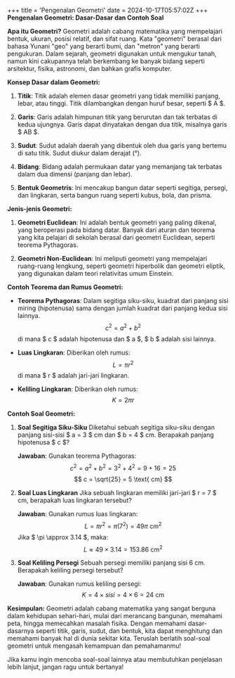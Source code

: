 +++
title = 'Pengenalan Geometri'
date = 2024-10-17T05:57:02Z
+++
**Pengenalan Geometri: Dasar-Dasar dan Contoh Soal**

**Apa itu Geometri?**
Geometri adalah cabang matematika yang mempelajari bentuk, ukuran, posisi relatif, dan sifat ruang. Kata "geometri" berasal dari bahasa Yunani "geo" yang berarti bumi, dan "metron" yang berarti pengukuran. Dalam sejarah, geometri digunakan untuk mengukur tanah, namun kini cakupannya telah berkembang ke banyak bidang seperti arsitektur, fisika, astronomi, dan bahkan grafis komputer.

**Konsep Dasar dalam Geometri:**
1. **Titik**: Titik adalah elemen dasar geometri yang tidak memiliki panjang, lebar, atau tinggi. Titik dilambangkan dengan huruf besar, seperti $ A $.
   
2. **Garis**: Garis adalah himpunan titik yang berurutan dan tak terbatas di kedua ujungnya. Garis dapat dinyatakan dengan dua titik, misalnya garis $ AB $.
   
3. **Sudut**: Sudut adalah daerah yang dibentuk oleh dua garis yang bertemu di satu titik. Sudut diukur dalam derajat (°).
   
4. **Bidang**: Bidang adalah permukaan datar yang memanjang tak terbatas dalam dua dimensi (panjang dan lebar).
   
5. **Bentuk Geometris**: Ini mencakup bangun datar seperti segitiga, persegi, dan lingkaran, serta bangun ruang seperti kubus, bola, dan prisma.

**Jenis-jenis Geometri:**
1. **Geometri Euclidean**: Ini adalah bentuk geometri yang paling dikenal, yang beroperasi pada bidang datar. Banyak dari aturan dan teorema yang kita pelajari di sekolah berasal dari geometri Euclidean, seperti teorema Pythagoras.
   
2. **Geometri Non-Euclidean**: Ini meliputi geometri yang mempelajari ruang-ruang lengkung, seperti geometri hiperbolik dan geometri eliptik, yang digunakan dalam teori relativitas umum Einstein.

**Contoh Teorema dan Rumus Geometri:**

- **Teorema Pythagoras**: Dalam segitiga siku-siku, kuadrat dari panjang sisi miring (hipotenusa) sama dengan jumlah kuadrat dari panjang kedua sisi lainnya.
  $$
  c^2 = a^2 + b^2
  $$
  di mana $ c $ adalah hipotenusa dan $ a $, $ b $ adalah sisi lainnya.

- **Luas Lingkaran**: Diberikan oleh rumus:
  $$
  L = \pi r^2
  $$
  di mana $ r $ adalah jari-jari lingkaran.

- **Keliling Lingkaran**: Diberikan oleh rumus:
  $$
  K = 2 \pi r
  $$

**Contoh Soal Geometri:**

1. **Soal Segitiga Siku-Siku**
   Diketahui sebuah segitiga siku-siku dengan panjang sisi-sisi $ a = 3 $ cm dan $ b = 4 $ cm. Berapakah panjang hipotenusa $ c $?

   **Jawaban**:
   Gunakan teorema Pythagoras:
   $$
   c^2 = a^2 + b^2 = 3^2 + 4^2 = 9 + 16 = 25
   $$
   $$
   c = \sqrt{25} = 5 \text{ cm}
   $$

2. **Soal Luas Lingkaran**
   Jika sebuah lingkaran memiliki jari-jari $ r = 7 $ cm, berapakah luas lingkaran tersebut?

   **Jawaban**:
   Gunakan rumus luas lingkaran:
   $$
   L = \pi r^2 = \pi (7^2) = 49\pi \text{ cm}^2
   $$
   Jika $ \pi \approx 3.14 $, maka:
   $$
   L \approx 49 \times 3.14 = 153.86 \text{ cm}^2
   $$

3. **Soal Keliling Persegi**
   Sebuah persegi memiliki panjang sisi 6 cm. Berapakah keliling persegi tersebut?

   **Jawaban**:
   Gunakan rumus keliling persegi:
   $$
   K = 4 \times sisi = 4 \times 6 = 24 \text{ cm}
   $$

**Kesimpulan:**
Geometri adalah cabang matematika yang sangat berguna dalam kehidupan sehari-hari, mulai dari merancang bangunan, memahami peta, hingga memecahkan masalah fisika. Dengan memahami dasar-dasarnya seperti titik, garis, sudut, dan bentuk, kita dapat menghitung dan memahami banyak hal di dunia sekitar kita. Teruslah berlatih soal-soal geometri untuk mengasah kemampuan dan pemahamanmu!

Jika kamu ingin mencoba soal-soal lainnya atau membutuhkan penjelasan lebih lanjut, jangan ragu untuk bertanya!
